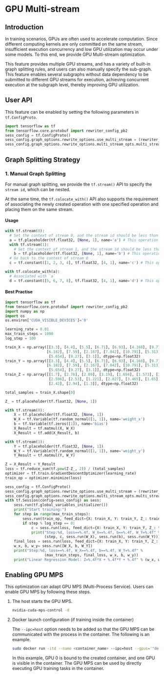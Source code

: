 # GPU Multi-stream

## Introduction

In training scenarios, GPUs are often used to accelerate computation. Since different computing kernels are only committed on the same stream, insufficient execution concurrency and low GPU utilization may occur under some models. To this end, we provide GPU Multi-stream optimization.

This feature provides multiple GPU streams, and has a variety of built-in graph splitting rules, and users can also manually specify the sub-graph. This feature enables several subgraphs without data dependency to be submitted to different GPU streams for execution, achieving concurrent execution at the subgraph level, thereby improving GPU utilization.

## User API

This feature can be enabled by setting the following parameters in `tf.ConfigProto`.

```python
import tensorflow as tf
from tensorflow.core.protobuf import rewriter_config_pb2
sess_config = tf.ConfigProto()
sess_config.graph_options.rewrite_options.use_multi_stream = (rewriter_config_pb2.RewriterConfig.ON) # Turn on the multi-stream feature
sess_config.graph_options.rewrite_options.multi_stream_opts.multi_stream_num = 4 # The number of streams
```

## Graph Splitting Strategy

### 1. Manual Graph Splitting

For manual graph splitting, we provide the `tf.stream()` API to specify the `stream id`, which can be nested.

At the same time, the `tf.colocate_with()` API also supports the requirement of associating the newly created operation with one specified operation and placing them on the same stream.

#### Usage

```python
with tf.stream(0): 
  # Set the context of stream 0, and the stream id should be less than the number of streams specified in tf.ConfigProto
  a = tf.placeholder(tf.float32, [None, 1], name='a') # This operation will be placed on stream 0
  with tf.stream(1): 
    # Set the context of stream 1, and the stream id should be less than the number of streams specified in tf.ConfigProto
    b = tf.placeholder(tf.float32, [None, 1], name='b') # This operation will be placed on stream 1
  # Go back to the context of stream 0
  c = tf.constant([1, 2, 3, 4], tf.float32, [4, 1], name='c') # This operation will be placed on stream 0

with tf.colocate_with(a): 
  # Associated with `a`
  d = tf.constant([5, 6, 7, 8], tf.float32, [4, 1], name='d') # This operation is associated with `a`, and will be placed on the same GPU stream of `a`
```

#### Best Practise

```python
import tensorflow as tf
from tensorflow.core.protobuf import rewriter_config_pb2
import numpy as np
import os
os.environ['CUDA_VISIBLE_DEVICES']='0'

learning_rate = 0.01
max_train_steps = 1000
log_step = 100

train_X = np.array([[3.3], [4.4], [5.5], [6.71], [6.93], [4.168], [9.779],
                   [6.182], [7.59], [2.167], [7.042], [10.791], [5.313], [7.997],
                    [5.654], [9.27], [3.1]], dtype=np.float32)
train_Y = np.array([[3.3], [4.4], [5.5], [6.71], [6.93], [4.168], [9.779],
                   [6.182], [7.59], [2.167], [7.042], [10.791], [5.313], [7.997],
                    [5.654], [9.27], [3.1]], dtype=np.float32)
train_Z = np.array([[1.7], [2.76], [2.09], [3.19], [1.694], [1.573], [3.336],
                    [2.596], [2.53], [1.221], [2.827], [3.465], [1.65], [2.904],
                    [2.42], [2.94], [1.3]], dtype=np.float32)

total_samples = train_X.shape[0]

Z_ = tf.placeholder(tf.float32, [None, 1])

with tf.stream(0):
    X = tf.placeholder(tf.float32, [None, 1])
    W_X = tf.Variable(tf.random_normal([1, 1]), name='weight_x')
    b = tf.Variable(tf.zeros([1]), name='bias')
    X_Result = tf.matmul(X, W_X)
    X_Result = tf.add(X_Result, b)

with tf.stream(1):
    Y = tf.placeholder(tf.float32, [None, 1])
    W_Y = tf.Variable(tf.random_normal([1, 1]), name='weight_y')
    Y_Result = tf.matmul(Y, W_Y)

Z = X_Result + Y_Result
loss = tf.reduce_sum(tf.pow(Z-Z_, 2)) / (total_samples)
optimizer = tf.train.GradientDescentOptimizer(learning_rate)
train_op = optimizer.minimize(loss)

sess_config = tf.ConfigProto()
sess_config.graph_options.rewrite_options.use_multi_stream = (rewriter_config_pb2.RewriterConfig.ON)
sess_config.graph_options.rewrite_options.multi_stream_opts.multi_stream_num = 2
with tf.Session(config=sess_config) as sess:
    sess.run(tf.global_variables_initializer())
    print("Start training:")
    for step in range(max_train_steps):
        sess.run(train_op, feed_dict={X: train_X, Y: train_Y, Z_: train_Z})
        if step % log_step == 0:
            c = sess.run(loss, feed_dict={X: train_X, Y: train_Y, Z_: train_Z})
            print("Step:%d, loss==%.4f, W_X==%.4f, b==%.4f, W_Y=%.4f" %
                  (step, c, sess.run(W_X), sess.run(b), sess.run(W_Y)))
    final_loss = sess.run(loss, feed_dict={X: train_X, Y: train_Y, Z_: train_Z})
    w_x, b, w_y= sess.run([W_X, b, W_Y])
    print("Step:%d, loss==%.4f, W_X==%.4f, b==%.4f, W_Y=%.4f" %
                  (max_train_steps, final_loss, w_x, b, w_y))
    print("Linear Regression Model: Z=%.4f*X + %.4f*Y + %.4f" % (w_x, w_y, b))
```

## Enabling GPU MPS

This optimization can adapt GPU MPS (Multi-Process Service). Users can enable GPU MPS by following these steps.

1. The host starts the GPU MPS.

   ```bash
   nvidia-cuda-mps-control -d
   ```

2. Docker launch configuration (if training inside the container)

   The `--ipc=host` option needs to be added so that the GPU MPS can be communicated with the process in the container. The following is an example.

   ```bash
   sudo docker run -itd --name <container_name> --ipc=host --gpus='"device=0"' <image_id> bash
   ```
   
   In this example, GPU 0 is bound to the created container, and one GPU is visible in the container. The GPU MPS can be used by directly executing GPU training tasks in the container.

